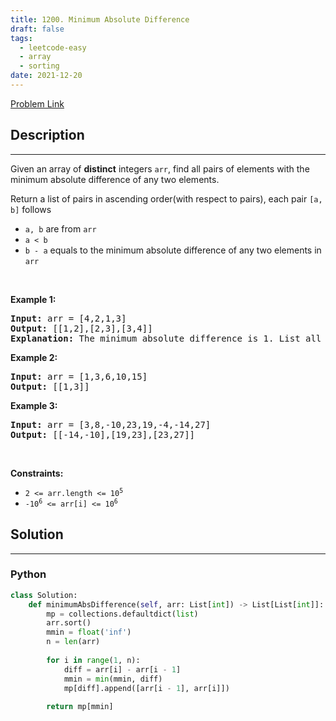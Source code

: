 ```yaml
---
title: 1200. Minimum Absolute Difference
draft: false
tags: 
  - leetcode-easy
  - array
  - sorting
date: 2021-12-20
---
```


[Problem Link](https://leetcode.com/problems/minimum-absolute-difference/)

## Description

---
<p>Given an array of <strong>distinct</strong> integers <code>arr</code>, find all pairs of elements with the minimum absolute difference of any two elements.</p>

<p>Return a list of pairs in ascending order(with respect to pairs), each pair <code>[a, b]</code> follows</p>

<ul>
	<li><code>a, b</code> are from <code>arr</code></li>
	<li><code>a &lt; b</code></li>
	<li><code>b - a</code> equals to the minimum absolute difference of any two elements in <code>arr</code></li>
</ul>

<p>&nbsp;</p>
<p><strong class="example">Example 1:</strong></p>

<pre>
<strong>Input:</strong> arr = [4,2,1,3]
<strong>Output:</strong> [[1,2],[2,3],[3,4]]
<strong>Explanation: </strong>The minimum absolute difference is 1. List all pairs with difference equal to 1 in ascending order.</pre>

<p><strong class="example">Example 2:</strong></p>

<pre>
<strong>Input:</strong> arr = [1,3,6,10,15]
<strong>Output:</strong> [[1,3]]
</pre>

<p><strong class="example">Example 3:</strong></p>

<pre>
<strong>Input:</strong> arr = [3,8,-10,23,19,-4,-14,27]
<strong>Output:</strong> [[-14,-10],[19,23],[23,27]]
</pre>

<p>&nbsp;</p>
<p><strong>Constraints:</strong></p>

<ul>
	<li><code>2 &lt;= arr.length &lt;= 10<sup>5</sup></code></li>
	<li><code>-10<sup>6</sup> &lt;= arr[i] &lt;= 10<sup>6</sup></code></li>
</ul>


## Solution

---
### Python
``` py title='minimum-absolute-difference'
class Solution:
    def minimumAbsDifference(self, arr: List[int]) -> List[List[int]]:
        mp = collections.defaultdict(list)
        arr.sort()
        mmin = float('inf')
        n = len(arr)
        
        for i in range(1, n):
            diff = arr[i] - arr[i - 1]
            mmin = min(mmin, diff)
            mp[diff].append([arr[i - 1], arr[i]])
        
        return mp[mmin]
```

